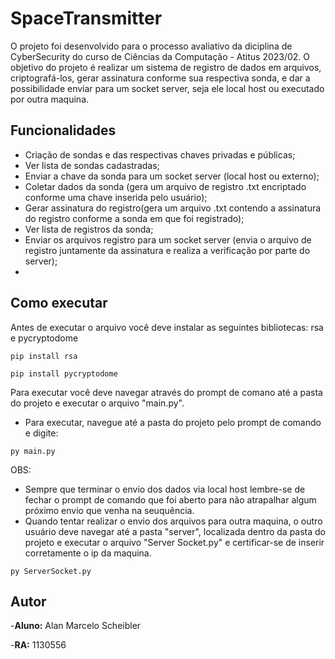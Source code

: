 
# SpaceTransmitter
O projeto foi desenvolvido para o processo avaliativo da diciplina de CyberSecurity do curso de Ciências da Computação - Atitus 2023/02. O objetivo do projeto é realizar um sistema de registro de dados em arquivos, criptografá-los, gerar assinatura conforme sua respectiva sonda, e dar a possibilidade enviar para um socket server, seja ele local host ou executado por outra maquina.

## Funcionalidades
- Criação de sondas e das respectivas chaves privadas e públicas;
- Ver lista de sondas cadastradas;
- Enviar a chave da sonda para um socket server (local host ou externo);
- Coletar dados da sonda (gera um arquivo de registro .txt encriptado conforme uma chave inserida pelo usuário);
- Gerar assinatura do registro(gera um arquivo .txt contendo a assinatura do registro conforme a sonda em que foi registrado);
- Ver lista de registros da sonda;
- Enviar os arquivos registro para um socket server (envia o arquivo de registro juntamente da assinatura e realiza a verificação por parte do server);
-  
## Como executar
Antes de executar o arquivo você deve instalar as seguintes bibliotecas: rsa e pycryptodome
```
pip install rsa
```
```
pip install pycryptodome
```
Para executar você deve navegar através do prompt de comano até a pasta do projeto e executar o arquivo "main.py".

- Para executar, navegue até a pasta do projeto pelo prompt de comando e digite:

```
py main.py
```
OBS: 
- Sempre que terminar o envio dos dados via local host lembre-se de fechar o prompt de comando que foi aberto para não atrapalhar algum próximo envio que venha na seuquência.
- Quando tentar realizar o envio dos arquivos para outra maquina, o outro usuário deve navegar até a pasta "server", localizada dentro da pasta do projeto e executar o arquivo "Server Socket.py" e certificar-se de inserir corretamente o ip da maquina.
```
py ServerSocket.py
```


## Autor
-**Aluno:** Alan Marcelo Scheibler

-**RA:** 1130556
